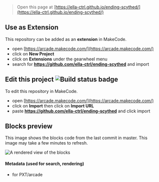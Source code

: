  


> Open this page at [https://ella-ctrl.github.io/ending-scythed/](https://ella-ctrl.github.io/ending-scythed/)

## Use as Extension

This repository can be added as an **extension** in MakeCode.

* open [https://arcade.makecode.com/](https://arcade.makecode.com/)
* click on **New Project**
* click on **Extensions** under the gearwheel menu
* search for **https://github.com/ella-ctrl/ending-scythed** and import

## Edit this project ![Build status badge](https://github.com/ella-ctrl/ending-scythed/workflows/MakeCode/badge.svg)

To edit this repository in MakeCode.

* open [https://arcade.makecode.com/](https://arcade.makecode.com/)
* click on **Import** then click on **Import URL**
* paste **https://github.com/ella-ctrl/ending-scythed** and click import

## Blocks preview

This image shows the blocks code from the last commit in master.
This image may take a few minutes to refresh.

![A rendered view of the blocks](https://github.com/ella-ctrl/ending-scythed/raw/master/.github/makecode/blocks.png)

#### Metadata (used for search, rendering)

* for PXT/arcade
<script src="https://makecode.com/gh-pages-embed.js"></script><script>makeCodeRender("{{ site.makecode.home_url }}", "{{ site.github.owner_name }}/{{ site.github.repository_name }}");</script>
